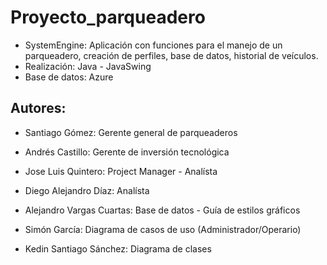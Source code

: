 # Proyecto_parqueadero
- SystemEngine: Aplicación con funciones para el manejo de un parqueadero, creación de perfiles, base de datos, historial de veículos. 
- Realización: Java - JavaSwing 
- Base de datos: Azure  

## Autores:
- Santiago Gómez: Gerente general de parqueaderos 
- Andrés Castillo: Gerente de inversión tecnológica 

- Jose Luis Quintero: Project Manager - Analísta 
- Diego Alejandro Díaz: Analísta 
- Alejandro Vargas Cuartas: Base de datos - Guía de estilos gráficos 
- Simón García: Diagrama de casos de uso (Administrador/Operario) 
- Kedin Santiago Sánchez: Diagrama de clases
